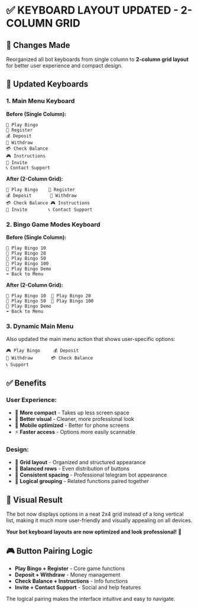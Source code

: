 # ✅ KEYBOARD LAYOUT UPDATED - 2-COLUMN GRID

## 🎯 Changes Made

Reorganized all bot keyboards from single column to **2-column grid layout** for better user experience and compact design.

## 🔄 Updated Keyboards

### **1. Main Menu Keyboard**
**Before (Single Column):**
```
🎯 Play Bingo
📝 Register
💰 Deposit
🏧 Withdraw
💳 Check Balance
🎮 Instructions
👥 Invite
📞 Contact Support
```

**After (2-Column Grid):**
```
🎯 Play Bingo    📝 Register
💰 Deposit       🏧 Withdraw
💳 Check Balance 🎮 Instructions
👥 Invite        📞 Contact Support
```

### **2. Bingo Game Modes Keyboard**
**Before (Single Column):**
```
🎯 Play Bingo 10
🎯 Play Bingo 20
🎯 Play Bingo 50
🎯 Play Bingo 100
🎯 Play Bingo Demo
⬅️ Back to Menu
```

**After (2-Column Grid):**
```
🎯 Play Bingo 10  🎯 Play Bingo 20
🎯 Play Bingo 50  🎯 Play Bingo 100
🎯 Play Bingo Demo
⬅️ Back to Menu
```

### **3. Dynamic Main Menu**
Also updated the main menu action that shows user-specific options:
```
🎮 Play Bingo     💰 Deposit
🏧 Withdraw       💳 Check Balance
📞 Support
```

## ✅ Benefits

### **User Experience:**
- 🚀 **More compact** - Takes up less screen space
- 👀 **Better visual** - Cleaner, more professional look
- 📱 **Mobile optimized** - Better for phone screens
- ⚡ **Faster access** - Options more easily scannable

### **Design:**
- 🎨 **Grid layout** - Organized and structured appearance
- 🔀 **Balanced rows** - Even distribution of buttons
- 📏 **Consistent spacing** - Professional telegram bot appearance
- 🎯 **Logical grouping** - Related functions paired together

## 📱 Visual Result

The bot now displays options in a neat 2x4 grid instead of a long vertical list, making it much more user-friendly and visually appealing on all devices.

**Your bot keyboard layouts are now optimized and look professional!** 🎉

## 🎮 Button Pairing Logic

- **Play Bingo + Register** - Core game functions
- **Deposit + Withdraw** - Money management  
- **Check Balance + Instructions** - Info functions
- **Invite + Contact Support** - Social and help features

The logical pairing makes the interface intuitive and easy to navigate.
